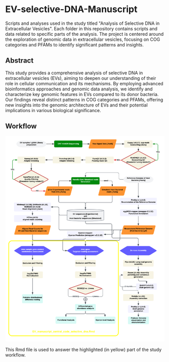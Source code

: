 # **EV-selective-DNA-Manuscript**

Scripts and analyses used in the study titled "Analysis of Selective DNA in Extracellular Vesicles". Each folder in this repository contains scripts and data related to specific parts of the analysis. The project is centered around the exploration of genomic data in extracellular vesicles, focusing on COG categories and PFAMs to identify significant patterns and insights.

## **Abstract**

This study provides a comprehensive analysis of selective DNA in extracellular vesicles (EVs), aiming to deepen our understanding of their role in cellular communication and its mechanisms. By employing advanced bioinformatics approaches and genomic data analysis, we identify and characterize key genomic features in EVs compared to its donor bacteria. Our findings reveal distinct patterns in COG categories and PFAMs, offering new insights into the genomic architecture of EVs and their potential implications in various biological significance.

## **Workflow**
![EV manuscript flowchart](./assets/EV_manuscript_flowchart.png)

This Rmd file is used to answer the highlighted (in yellow) part of the study workflow.
